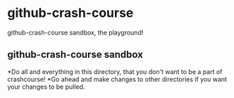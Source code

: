 github-crash-course
===================

github-crash-course sandbox, the playground! 

github-crash-course sandbox
---------------------------

*Do all and everything in this directory, that you don't want to be a part of crashcourse!
*Go ahead and make changes to other directories if you want your changes to be pulled.


